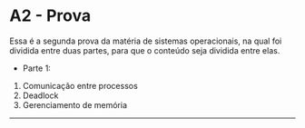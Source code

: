 # A2 - Prova

Essa é a segunda prova da matéria de sistemas operacionais, na qual foi dividida
entre duas partes, para que o conteúdo seja dividida entre elas.

- Parte 1: 
1. Comunicação entre processos
2. Deadlock
3. Gerenciamento de memória



---
